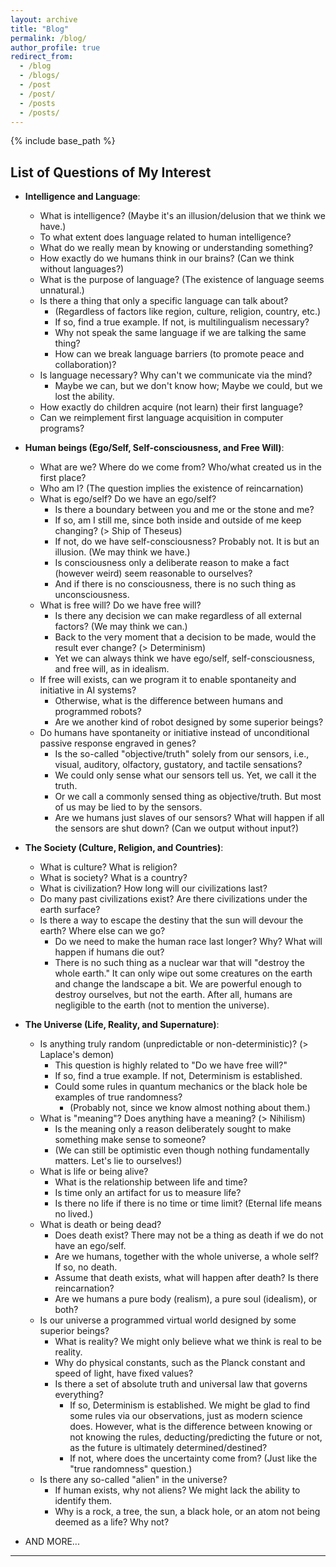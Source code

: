 ```yaml
---
layout: archive
title: "Blog"
permalink: /blog/
author_profile: true
redirect_from:
  - /blog
  - /blogs/
  - /post
  - /post/
  - /posts
  - /posts/
---
```


<script src="https://polyfill.io/v3/polyfill.min.js?features=es6"></script>
<script id="MathJax-script" async src="https://cdn.jsdelivr.net/npm/mathjax@3/es5/tex-mml-chtml.js"></script>
<script>
MathJax = {
  tex: {
    inlineMath: [['$', '$']],
    processEscapes: true
  }
};
</script>

{% include base_path %}

<h2 id="question-of-interest">List of Questions of My Interest</h2>

* **Intelligence and Language**:
  * What is intelligence? (Maybe it's an illusion/delusion that we think we have.)
  * To what extent does language related to human intelligence?
  * What do we really mean by knowing or understanding something?
  * How exactly do we humans think in our brains? (Can we think without languages?)
  * What is the purpose of language? (The existence of language seems unnatural.)
  * Is there a thing that only a specific language can talk about?
    * (Regardless of factors like region, culture, religion, country, etc.)
    * If so, find a true example. If not, is multilingualism necessary?
    * Why not speak the same language if we are talking the same thing?
    * How can we break language barriers (to promote peace and collaboration)?
  * Is language necessary? Why can't we communicate via the mind?
    * Maybe we can, but we don't know how; Maybe we could, but we lost the ability.
  * How exactly do children acquire (not learn) their first language?
  * Can we reimplement first language acquisition in computer programs?

* **Human beings (Ego/Self, Self-consciousness, and Free Will)**:
  * What are we? Where do we come from? Who/what created us in the first place?
  * Who am I? (The question implies the existence of reincarnation)
  * What is ego/self? Do we have an ego/self?
    * Is there a boundary between you and me or the stone and me?
    * If so, am I still me, since both inside and outside of me keep changing? (> Ship of Theseus)
    * If not, do we have self-consciousness? Probably not. It is but an illusion. (We may think we have.)
    * Is consciousness only a deliberate reason to make a fact (however weird) seem reasonable to ourselves?
    * And if there is no consciousness, there is no such thing as unconsciousness.
  * What is free will? Do we have free will?
    * Is there any decision we can make regardless of all external factors? (We may think we can.)
    * Back to the very moment that a decision to be made, would the result ever change? (> Determinism)
    * Yet we can always think we have ego/self, self-consciousness, and free will, as in idealism.
  * If free will exists, can we program it to enable spontaneity and initiative in AI systems?
    * Otherwise, what is the difference between humans and programmed robots?
    * Are we another kind of robot designed by some superior beings?
  * Do humans have spontaneity or initiative instead of unconditional passive response engraved in genes?
    * Is the so-called "objective/truth" solely from our sensors, i.e., visual, auditory, olfactory, gustatory, and tactile sensations?
    * We could only sense what our sensors tell us. Yet, we call it the truth.
    * Or we call a commonly sensed thing as objective/truth. But most of us may be lied to by the sensors.
    * Are we humans just slaves of our sensors? What will happen if all the sensors are shut down? (Can we output without input?)

* **The Society (Culture, Religion, and Countries)**:
  * What is culture? What is religion?
  * What is society? What is a country?
  * What is civilization? How long will our civilizations last?
  * Do many past civilizations exist? Are there civilizations under the earth surface?
  * Is there a way to escape the destiny that the sun will devour the earth? Where else can we go?
    * Do we need to make the human race last longer? Why? What will happen if humans die out?
    * There is no such thing as a nuclear war that will "destroy the whole earth." It can only wipe out some creatures on the earth and change the landscape a bit. We are powerful enough to destroy ourselves, but not the earth. After all, humans are negligible to the earth (not to mention the universe).

* **The Universe (Life, Reality, and Supernature)**:
  * Is anything truly random (unpredictable or non-deterministic)? (> Laplace's demon)
    * This question is highly related to "Do we have free will?"
    * If so, find a true example. If not, Determinism is established.
    * Could some rules in quantum mechanics or the black hole be examples of true randomness?
      * (Probably not, since we know almost nothing about them.)
  * What is "meaning"? Does anything have a meaning? (> Nihilism)
    * Is the meaning only a reason deliberately sought to make something make sense to someone?
    * (We can still be optimistic even though nothing fundamentally matters. Let's lie to ourselves!)
  * What is life or being alive?
    * What is the relationship between life and time?
    * Is time only an artifact for us to measure life?
    * Is there no life if there is no time or time limit? (Eternal life means no lived.)
  * What is death or being dead?
    * Does death exist? There may not be a thing as death if we do not have an ego/self.
    * Are we humans, together with the whole universe, a whole self? If so, no death.
    * Assume that death exists, what will happen after death? Is there reincarnation?
    * Are we humans a pure body (realism), a pure soul (idealism), or both?
  * Is our universe a programmed virtual world designed by some superior beings?
    * What is reality? We might only believe what we think is real to be reality.
    * Why do physical constants, such as the Planck constant and speed of light, have fixed values?
    * Is there a set of absolute truth and universal law that governs everything?
      * If so, Determinism is established. We might be glad to find some rules via our observations, just as modern science does. However, what is the difference between knowing or not knowing the rules, deducting/predicting the future or not, as the future is ultimately determined/destined?
      * If not, where does the uncertainty come from? (Just like the "true randomness" question.)
  * Is there any so-called "alien" in the universe?
    * If human exists, why not aliens? We might lack the ability to identify them.
    * Why is a rock, a tree, the sun, a black hole, or an atom not being deemed as a life? Why not?

* AND MORE...



<!-- <h2 id="yyw-blog-2022">2022</h2> -->

<!-- - [2022-11-22: My 27th Birthday](https://yuweiyin.github.io/blog/2022-11-22-My-27th-Birthday) -->

---
